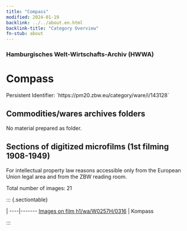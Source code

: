 ```yaml
---
title: "Compass"
modified: 2024-01-19
backlink: ../../about.en.html
backlink-title: "Category Overview"
fn-stub: about
---
```


### Hamburgisches Welt-Wirtschafts-Archiv (HWWA)

# Compass

<div class="hint">Persistent Identifier: `https://pm20.zbw.eu/category/ware/i/143128`</div>







## Commodities/wares archives folders





No material prepared as folder.



<a id="filmsections" />

## Sections of digitized microfilms (1st filming 1908-1949)

<p>For intellectual property law reasons accessible only from the European Union legal area and from the ZBW reading room.</p>



<p>Total number of images: 21</p>




::: {.sectiontable}

 | 
----|-------
<a class="btn" href="https://pm20.zbw.eu/film/h1/wa/W0257H/0316" rel="nofollow">Images on film h1/wa/W0257H/0316</a> | Kompass


:::
















